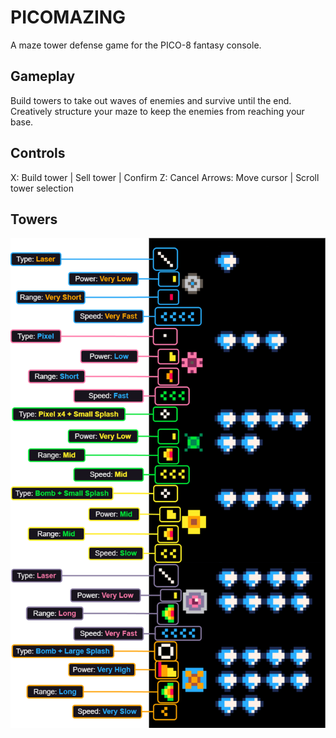 # PICOMAZING
A maze tower defense game for the PICO-8 fantasy console.

## Gameplay
Build towers to take out waves of enemies and survive until the end. Creatively structure your maze to keep the enemies from reaching your base.

## Controls
X: Build tower | Sell tower | Confirm
Z: Cancel
Arrows: Move cursor | Scroll tower selection

## Towers
![tower info](https://github.com/Gaveno/pico-mazing/blob/main/info/TowerInfo.drawio.png?raw=true)
